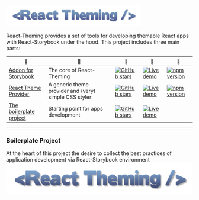 
[![React-Theming](doc/logo-small.png)](https://github.com/sm-react/react-theming)

React-Theming provides a set of tools for developing themable React apps with React-Storybook under the hood. This project includes three main parts:

 :small_blue_diamond: | :small_orange_diamond:  |  :small_red_triangle:  | :small_red_triangle_down:  |  :small_red_triangle_down:  
------ | ----- | ------ | ---- | ----
[Addon for Storybook](https://github.com/sm-react/storybook-addon-material-ui) | The core of React-Theming | [![GitHub stars](https://img.shields.io/github/stars/sm-react/storybook-addon-material-ui.svg?style=social&label=Star)](https://github.com/sm-react/storybook-addon-material-ui) | [![Live demo](https://img.shields.io/badge/Live%20Demo-%20Storybook-brightgreen.svg)](https://sm-react.github.io/storybook-addon-material-ui) | [![npm version](https://badge.fury.io/js/storybook-addon-material-ui.svg)](https://badge.fury.io/js/storybook-addon-material-ui) 
[React Theme Provider](https://github.com/sm-react/react-theme-provider) | A generic theme provider and (very) simple CSS styler |  [![GitHub stars](https://img.shields.io/github/stars/sm-react/react-theme-provider.svg?style=social&label=Star)](https://github.com/sm-react/react-theme-provider) | [![Live demo](https://img.shields.io/badge/Live%20Demo-%20Storybook-brightgreen.svg)](https://sm-react.github.io/react-theme-provider) | [![npm version](https://badge.fury.io/js/react-theme-provider.svg)](https://badge.fury.io/js/react-theme-provider)  
[The boilerplate project](https://github.com/sm-react/react-theme-provider) | Starting point for apps development | [![GitHub stars](https://img.shields.io/github/stars/sm-react/react-theming.svg?style=social&label=Star)](https://github.com/sm-react/react-theming) | [![Live demo](https://img.shields.io/badge/Live%20Demo-%20Storybook-brightgreen.svg)](https://sm-react.github.io/react-theming) 

---

### Boilerplate Project

At the heart of this project the desire to collect the best practices of application development via React-Storybook environment
[<img src="doc/logoReact-theming.png" align="left" class="logo" height="88" width="550"/>](https://github.com/sm-react/react-theming)

